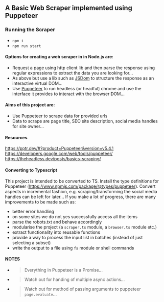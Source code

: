 ## A Basic Web Scraper implemented using Puppeteer


### Running the Scraper

- `npm i`
- `npm run start`

#### Options for creating a web scraper in in Node.js are:

- Request a page using http client lib and then parse the response using regular
  expressions to extract the data you are looking for...
- As above but use a lib such as [JSDom](https://www.npmjs.com/package/jsdom) to
  structure the response as an interactive virtual DOM...
- Use [Puppeteer](https://pptr.dev) to run headless (or headful) chrome and use
  the interface it provides to interact with the browser DOM...


#### Aims of this project are:

- Use Puppeteer to scrape data for provided urls
- Data to scrape are page title, SEO site description, social media handles for
  site owner...


#### Resources

https://pptr.dev/#?product=Puppeteer&version=v5.4.1 <br>
https://developers.google.com/web/tools/puppeteer/ <br>
https://theheadless.dev/posts/basics-scraping/


#### Converting to Typescript

This project is intended to be converted to TS. Install the type definitions for
Puppeteer (https://www.npmjs.com/package/@types/puppeteer). Convert aspects in
incremental fashion, e.g. scraping/transforming the social media handles can be
left for later... If you make a lot of progress, there are many improvements to
be made such as:

- better error handling
- on some sites we do not yes successfully access all the items
- parse the robots.txt and behave accordingly
- modularise the project (a `scraper.ts` module, a `browser.ts` module etc.)
- extract functionality into reusable functions
- provide a way to process the input list in batches (instead of just selecting
  a subset)
- write the output to a file using `fs` module or shell commands


#### NOTES

- > Everything in Puppeteer is a Promise...
- > Watch out for handing of multiple async actions...
- > Watch out for method of passing arguments to puppeteer `page.evaluate`...
